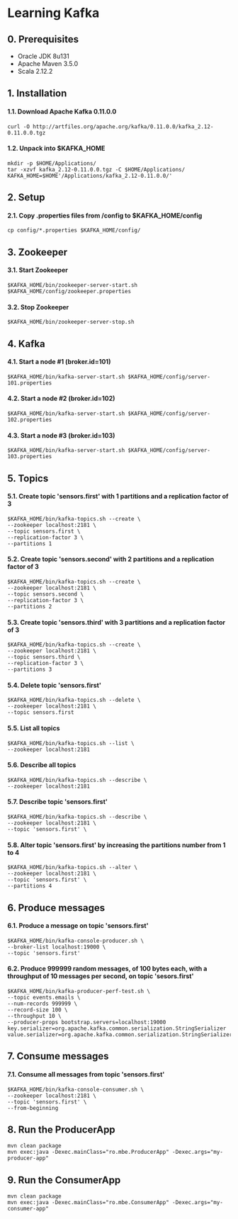 # Learning Kafka
## 0. Prerequisites
- Oracle JDK 8u131
- Apache Maven 3.5.0
- Scala 2.12.2
## 1. Installation
#### 1.1. Download Apache Kafka 0.11.0.0
```shell
curl -O http://artfiles.org/apache.org/kafka/0.11.0.0/kafka_2.12-0.11.0.0.tgz
```
#### 1.2. Unpack into $KAFKA\_HOME
```shell
mkdir -p $HOME/Applications/
tar -xzvf kafka_2.12-0.11.0.0.tgz -C $HOME/Applications/
KAFKA_HOME=$HOME'/Applications/kafka_2.12-0.11.0.0/'
```
## 2. Setup
#### 2.1. Copy .properties files from /config to $KAFKA\_HOME/config
```shell
cp config/*.properties $KAFKA_HOME/config/
```
## 3. Zookeeper
#### 3.1. Start Zookeeper
```shell
$KAFKA_HOME/bin/zookeeper-server-start.sh $KAFKA_HOME/config/zookeeper.properties
```
#### 3.2. Stop Zookeeper
```shell
$KAFKA_HOME/bin/zookeeper-server-stop.sh
```
## 4. Kafka
#### 4.1. Start a node #1 (broker.id=101)
```shell
$KAFKA_HOME/bin/kafka-server-start.sh $KAFKA_HOME/config/server-101.properties
```
#### 4.2. Start a node #2 (broker.id=102)
```shell
$KAFKA_HOME/bin/kafka-server-start.sh $KAFKA_HOME/config/server-102.properties
```
#### 4.3. Start a node #3 (broker.id=103)
```shell
$KAFKA_HOME/bin/kafka-server-start.sh $KAFKA_HOME/config/server-103.properties
```
## 5. Topics
#### 5.1. Create topic 'sensors.first' with 1 partitions and a replication factor of 3
```shell
$KAFKA_HOME/bin/kafka-topics.sh --create \
--zookeeper localhost:2181 \
--topic sensors.first \
--replication-factor 3 \
--partitions 1
```
#### 5.2. Create topic 'sensors.second' with 2 partitions and a replication factor of 3
```shell
$KAFKA_HOME/bin/kafka-topics.sh --create \
--zookeeper localhost:2181 \
--topic sensors.second \
--replication-factor 3 \
--partitions 2
```
#### 5.3. Create topic 'sensors.third' with 3 partitions and a replication factor of 3
```shell
$KAFKA_HOME/bin/kafka-topics.sh --create \
--zookeeper localhost:2181 \
--topic sensors.third \
--replication-factor 3 \
--partitions 3
```
#### 5.4. Delete topic 'sensors.first'
```shell
$KAFKA_HOME/bin/kafka-topics.sh --delete \
--zookeeper localhost:2181 \
--topic sensors.first
```
#### 5.5. List all topics
```shell
$KAFKA_HOME/bin/kafka-topics.sh --list \
--zookeeper localhost:2181
```
#### 5.6. Describe all topics
```shell
$KAFKA_HOME/bin/kafka-topics.sh --describe \
--zookeeper localhost:2181 
```
#### 5.7. Describe topic 'sensors.first'
```shell
$KAFKA_HOME/bin/kafka-topics.sh --describe \
--zookeeper localhost:2181 \
--topic 'sensors.first' \
```
#### 5.8. Alter topic 'sensors.first' by increasing the partitions number from 1 to 4
```shell
$KAFKA_HOME/bin/kafka-topics.sh --alter \
--zookeeper localhost:2181 \
--topic 'sensors.first' \
--partitions 4
```
## 6. Produce messages
#### 6.1. Produce a message on topic 'sensors.first'
```shell
$KAFKA_HOME/bin/kafka-console-producer.sh \
--broker-list localhost:19000 \
--topic 'sensors.first'
```
#### 6.2. Produce 999999 random messages, of 100 bytes each, with a throughput of 10 messages per second, on topic 'sesors.first'
```shell
$KAFKA_HOME/bin/kafka-producer-perf-test.sh \
--topic events.emails \
--num-records 999999 \
--record-size 100 \
--throughput 10 \
--producer-props bootstrap.servers=localhost:19000 key.serializer=org.apache.kafka.common.serialization.StringSerializer value.serializer=org.apache.kafka.common.serialization.StringSerializer
```
## 7. Consume messages
#### 7.1. Consume all messages from topic 'sensors.first'
```shell
$KAFKA_HOME/bin/kafka-console-consumer.sh \
--zookeeper localhost:2181 \
--topic 'sensors.first' \
--from-beginning
```
## 8. Run the ProducerApp
```shell
mvn clean package
mvn exec:java -Dexec.mainClass="ro.mbe.ProducerApp" -Dexec.args="my-producer-app"
```
## 9. Run the ConsumerApp
```shell
mvn clean package
mvn exec:java -Dexec.mainClass="ro.mbe.ConsumerApp" -Dexec.args="my-consumer-app"
```

